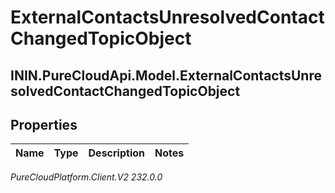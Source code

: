 # ExternalContactsUnresolvedContactChangedTopicObject

## ININ.PureCloudApi.Model.ExternalContactsUnresolvedContactChangedTopicObject

## Properties

|Name | Type | Description | Notes|
|------------ | ------------- | ------------- | -------------|



_PureCloudPlatform.Client.V2 232.0.0_
